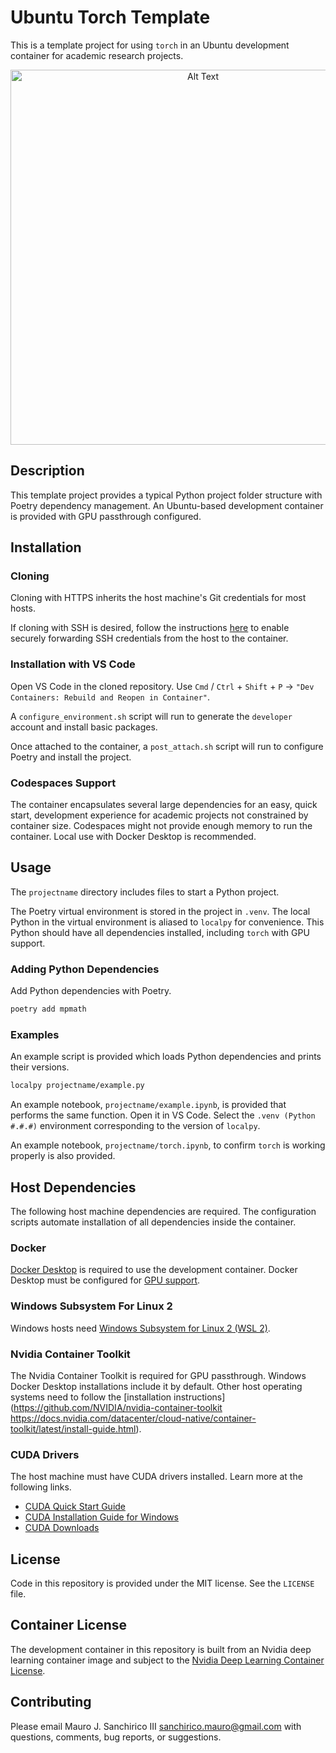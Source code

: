 # Ubuntu Torch Template

This is a template project for using `torch` in an Ubuntu development container for academic research projects.

<div align="center">
<img src="https://repository-images.githubusercontent.com/893476283/fb713511-1b27-4cb4-81c0-f7c44623cf32" alt="Alt Text" width="600">
</div>

## Description

This template project provides a typical Python project folder structure with Poetry dependency management. An Ubuntu-based development container is provided with GPU passthrough configured.

## Installation

### Cloning

Cloning with HTTPS inherits the host machine's Git credentials for most hosts.

If cloning with SSH is desired, follow the instructions [here](https://code.visualstudio.com/remote/advancedcontainers/sharing-git-credentials) to enable securely forwarding SSH credentials from the host to the container.

### Installation with VS Code

Open VS Code in the cloned repository. Use `Cmd` / `Ctrl` + `Shift` + `P` &rarr; `"Dev Containers: Rebuild and Reopen in Container"`.

A `configure_environment.sh` script will run to generate the `developer` account and install basic packages.

Once attached to the container, a `post_attach.sh` script will run to configure Poetry and install the project.

### Codespaces Support

The container encapsulates several large dependencies for an easy, quick start, development experience for academic projects not constrained by container size. Codespaces might not provide enough memory to run the container. Local use with Docker Desktop is recommended.

## Usage

The `projectname` directory includes files to start a Python project.

The Poetry virtual environment is stored in the project in `.venv`. The local Python in the virtual environment is aliased to `localpy` for convenience. This Python should have all dependencies installed, including `torch` with GPU support.

### Adding Python Dependencies

Add Python dependencies with Poetry.

```bash
poetry add mpmath
```

### Examples

An example script is provided which loads Python dependencies and prints their versions.

```bash
localpy projectname/example.py
```

An example notebook, `projectname/example.ipynb`, is provided that performs the same function. Open it in VS Code. Select the `.venv (Python #.#.#)` environment corresponding to the version of `localpy`.

An example notebook, `projectname/torch.ipynb`, to confirm `torch` is working properly is also provided.

## Host Dependencies

The following host machine dependencies are required. The configuration scripts automate installation of all dependencies inside the container.

### Docker

[Docker Desktop](https://www.docker.com/blog/getting-started-with-docker-desktop/) is required to use the development container. Docker Desktop must be configured for [GPU support](https://docs.docker.com/desktop/features/gpu/).

### Windows Subsystem For Linux 2

Windows hosts need [Windows Subsystem for Linux 2 (WSL 2)](https://learn.microsoft.com/en-us/windows/wsl/install).

### Nvidia Container Toolkit

The Nvidia Container Toolkit is required for GPU passthrough. Windows Docker Desktop installations include it by default. Other host operating systems need to follow the [installation instructions](https://github.com/NVIDIA/nvidia-container-toolkit
https://docs.nvidia.com/datacenter/cloud-native/container-toolkit/latest/install-guide.html).

### CUDA Drivers

The host machine must have CUDA drivers installed. Learn more at the following links.

* [CUDA Quick Start Guide](https://docs.nvidia.com/cuda/cuda-quick-start-guide/index.html)
* [CUDA Installation Guide for Windows](https://docs.nvidia.com/cuda/cuda-installation-guide-microsoft-windows/index.html)
* [CUDA Downloads](https://developer.nvidia.com/cuda-downloads)

## License

Code in this repository is provided under the MIT license. See the `LICENSE` file.

## Container License

The development container in this repository is built from an Nvidia deep learning container image and subject to the [Nvidia Deep Learning Container License](https://developer.nvidia.com/ngc/nvidia-deep-learning-container-license).

## Contributing

Please email Mauro J. Sanchirico III [sanchirico.mauro@gmail.com](sanchirico.mauro@gmail.com) with questions, comments, bug reports, or suggestions.
